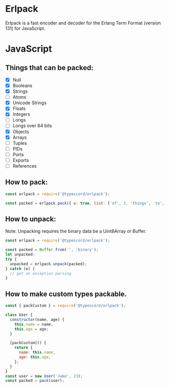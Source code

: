 # Erlpack

Erlpack is a fast encoder and decoder for the Erlang Term Format (version 131) for JavaScript.

# JavaScript

## Things that can be packed:

- [x] Null
- [x] Booleans
- [x] Strings
- [ ] Atoms
- [x] Unicode Strings
- [x] Floats
- [x] Integers
- [ ] Longs
- [ ] Longs over 64 bits
- [x] Objects
- [x] Arrays
- [ ] Tuples
- [ ] PIDs
- [ ] Ports
- [ ] Exports
- [ ] References

## How to pack:

```js
const erlpack = require('@typescord/erlpack');

const packed = erlpack.pack({ a: true, list: ['of', 3, 'things', 'to', 'pack'] });
```

## How to unpack:

Note: Unpacking requires the binary data be a Uint8Array or Buffer.

```js
const erlpack = require('@typescord/erlpack');

const packed = Buffer.from('', 'binary');
let unpacked;
try {
  unpacked = erlpack.unpack(packed);
} catch (e) {
  // got an exception parsing
}
```

## How to make custom types packable.

```js
const { packCustom } = require('@typescord/erlpack');

class User {
  constructor(name, age) {
    this.name = name;
    this.age = age;
  }

  [packCustom]() {
    return {
      name: this.name,
      age: this.age,
    };
  }
}
const user = new User('Jake', 23);
const packed = pack(user);
```
